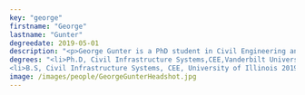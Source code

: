 ```yaml
---
key: "george"
firstname: "George"
lastname: "Gunter"
degreedate: 2019-05-01
description: "<p>George Gunter is a PhD student in Civil Engineering and the Insitute for Software Integrated Systems at Vanderbilt University. He earned his B.S. from the University of Illinois at Urbana Champaign. His research interests are broadly in applications of cyber-physical systems to civil infrastructure, specializing in smart and connected transportations sytems with a focus on traffic cmodeling and control.</p>"
degrees: "<li>Ph.D, Civil Infrastructure Systems,CEE,Vanderbilt University 2023 (expected)</li>
<li>B.S, Civil Infrastructure Systems, CEE, University of Illinois 2019</li>"
image: /images/people/GeorgeGunterHeadshot.jpg
---
```



